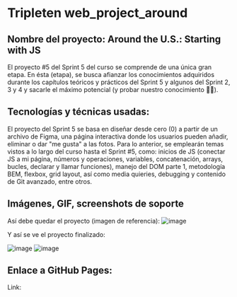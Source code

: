 # Tripleten web_project_around

## Nombre del proyecto: Around the U.S.: Starting with JS

El proyecto #5 del Sprint 5 del curso se comprende de una única gran etapa. En ésta (etapa), se busca afianzar los conocimientos adquiridos durante los capítulos teóricos y prácticos del Sprint 5 y algunos del Sprint 2, 3 y 4 y sacarle el máximo potencial (y probar nuestro conocimiento 👩‍💻).

## Tecnologías y técnicas usadas:

El proyecto del Sprint 5 se basa en diseñar desde cero (0) a partir de un archivo de Figma, una página interactiva donde los usuarios pueden añadir, eliminar o dar "me gusta" a las fotos. Para lo anterior, se emplearán temas vistos a lo largo del curso hasta el Sprint #5, como: inicios de JS (conectar JS a mi página, números y operaciones, variables, concatenación, arrays, bucles, declarar y llamar funciones), manejo del DOM parte 1, metodología BEM, flexbox, grid layout, así como media quieries, debugging y contenido de Git avanzado, entre otros.

## Imágenes, GIF, screenshots de soporte

Así debe quedar el proyecto (imagen de referencia):
![image](https://github.com/MaElmoon39/web_project_around/assets/90271019/9d4f8bd4-c2c4-4508-93f6-ed0f180efa5d)

Y así se ve el proyecto finalizado:

![image](https://github.com/MaElmoon39/web_project_around/assets/90271019/7fa3b69b-328f-4090-a8b1-d8057b973fb0)
![image](https://github.com/MaElmoon39/web_project_around/assets/90271019/d187c041-20de-44c4-9c5e-a8b954cc44c3)

## Enlace a GitHub Pages:
Link:
